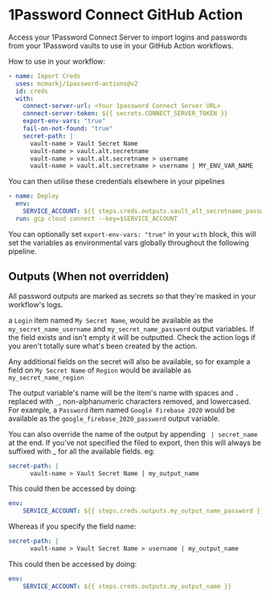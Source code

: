 # 1Password Connect GitHub Action

Access your 1Password Connect Server to import logins and passwords from your 1Password vaults to use in your GitHub Action workflows.

How to use in your workflow:

```yaml
- name: Import Creds
  uses: mcmarkj/1password-actions@v2
  id: creds
  with:
    connect-server-url: <Your 1password Connect Server URL>
    connect-server-token: ${{ secrets.CONNECT_SERVER_TOKEN }}
    export-env-vars: "true"
    fail-on-not-found: "true"
    secret-path: |
      vault-name > Vault Secret Name
      vault-name > vault.alt.secretname
      vault-name > vault.alt.secretname > username
      vault-name > vault.alt.secretname > username | MY_ENV_VAR_NAME
```

You can then utilise these credentials elsewhere in your pipelines

```yaml
- name: Deploy
  env:
    SERVICE_ACCOUNT: ${{ steps.creds.outputs.vault_alt_secretname_password }}
  run: gcp cloud connect --key=$SERVICE_ACCOUNT
```

You can optionally set `export-env-vars: "true"` in your `with` block, this will set the variables as environmental vars globally throughout the following pipeline. 


## Outputs (When not overridden)

All password outputs are marked as secrets so that they're masked in your workflow's logs.

a `Login` item named `My Secret Name`, would be available as the `my_secret_name_username` and `my_secret_name_password` output variables. If the field exists and isn't empty it will be outputted.
Check the action logs if you aren't totally sure what's been created by the action.

Any additional fields on the secret will also be available, so for example a field on `My Secret Name` of `Region` would be available as `my_secret_name_region`

The output variable's name will be the item's name with spaces and `.` replaced with `_`, non-alphanumeric characters removed, and lowercased. For example, a `Password` item named `Google Firebase 2020` would be available as the `google_firebase_2020_password` output variable.

You can also override the name of the output by appending ` | secret_name` at the end. If you've not specified the filed to export, then this will always be suffixed with _<field> for all the available fields.
eg:
```yaml
secret-path: |
      vault-name > Vault Secret Name | my_output_name
```
This could then be accessed by doing:
```yaml
env:
    SERVICE_ACCOUNT: ${{ steps.creds.outputs.my_output_name_password }}
```

Whereas if you specify the field name:

```yaml
secret-path: |
      vault-name > Vault Secret Name > username | my_output_name
```
This could then be accessed by doing:
```yaml
env:
    SERVICE_ACCOUNT: ${{ steps.creds.outputs.my_output_name }}
```
